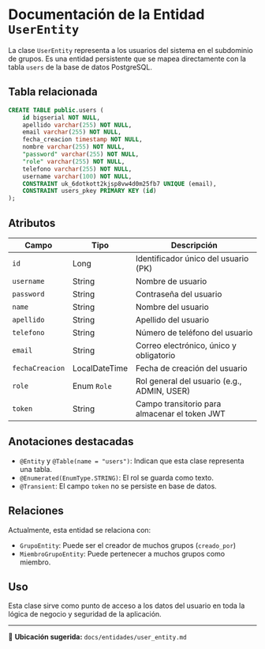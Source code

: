 # Documentación de la Entidad `UserEntity`

La clase `UserEntity` representa a los usuarios del sistema en el subdominio de grupos. Es una entidad persistente que se mapea directamente con la tabla `users` de la base de datos PostgreSQL.

## Tabla relacionada

```sql
CREATE TABLE public.users (
    id bigserial NOT NULL,
    apellido varchar(255) NOT NULL,
    email varchar(255) NOT NULL,
    fecha_creacion timestamp NOT NULL,
    nombre varchar(255) NOT NULL,
    "password" varchar(255) NOT NULL,
    "role" varchar(255) NOT NULL,
    telefono varchar(255) NOT NULL,
    username varchar(100) NOT NULL,
    CONSTRAINT uk_6dotkott2kjsp8vw4d0m25fb7 UNIQUE (email),
    CONSTRAINT users_pkey PRIMARY KEY (id)
);
```

## Atributos

| Campo             | Tipo             | Descripción                                   |
|------------------|------------------|-----------------------------------------------|
| `id`             | Long             | Identificador único del usuario (PK)          |
| `username`       | String           | Nombre de usuario                             |
| `password`       | String           | Contraseña del usuario                        |
| `name`           | String           | Nombre del usuario                            |
| `apellido`       | String           | Apellido del usuario                          |
| `telefono`       | String           | Número de teléfono del usuario                |
| `email`          | String           | Correo electrónico, único y obligatorio       |
| `fechaCreacion`  | LocalDateTime    | Fecha de creación del usuario                 |
| `role`           | Enum `Role`      | Rol general del usuario (e.g., ADMIN, USER)   |
| `token`          | String           | Campo transitorio para almacenar el token JWT |

## Anotaciones destacadas

- `@Entity` y `@Table(name = "users")`: Indican que esta clase representa una tabla.
- `@Enumerated(EnumType.STRING)`: El rol se guarda como texto.
- `@Transient`: El campo `token` no se persiste en base de datos.

## Relaciones

Actualmente, esta entidad se relaciona con:

- `GrupoEntity`: Puede ser el creador de muchos grupos (`creado_por`)
- `MiembroGrupoEntity`: Puede pertenecer a muchos grupos como miembro.

## Uso

Esta clase sirve como punto de acceso a los datos del usuario en toda la lógica de negocio y seguridad de la aplicación.

---

📁 **Ubicación sugerida:** `docs/entidades/user_entity.md`
